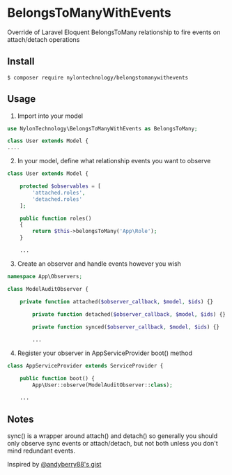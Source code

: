 # BelongsToManyWithEvents
Override of Laravel Eloquent BelongsToMany relationship to fire events on attach/detach operations

## Install

    $ composer require nylontechnology/belongstomanywithevents
    
## Usage

1. Import into your model
```php
use NylonTechnology\BelongsToManyWithEvents as BelongsToMany;

class User extends Model {
....
```

2. In your model, define what relationship events you want to observe
```php
class User extends Model {

    protected $observables = [
        'attached.roles',
        'detached.roles'
    ];

	public function roles()
	{
		return $this->belongsToMany('App\Role');
	}

	...
```

3. Create an observer and handle events however you wish
```php
namespace App\Observers;

class ModelAuditObserver { 

    private function attached($observer_callback, $model, $ids) {}

		private function detached($observer_callback, $model, $ids) {}
		
		private function synced($observer_callback, $model, $ids) {}

		...
```

4. Register your observer in AppServiceProvider boot() method
```php
class AppServiceProvider extends ServiceProvider {

    public function boot() {
        App\User::observe(ModelAuditObserver::class);

    ...
```

## Notes

sync() is a wrapper around attach() and detach() so generally you should only observe sync events or attach/detach, but not both unless you don't mind redundant events.

Inspired by [@andyberry88's gist](https://gist.github.com/andyberry88/be3c45380568fc359cb61e00c4249704)
